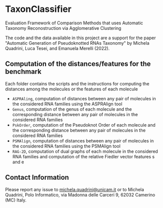 # TaxonClassifier
Evaluation Framework of Comparison Methods that uses Automatic Taxonomy Reconostruction via Agglomerative Clustering

The code and the data available in this project are a support for the paper "Automatic Generation of Pseudoknotted RNAs Taxonomy" by Michela Quadrini, Luca Tesei, and Emanuela Merelli (2022).


## Computation of the distances/features for the benchmark

Each folder contains the scripts and the instructions for computing the distances among the molecules or the features  of each molecule

- `ASPRAling`, computation of distances between any pair of molecules in the considered RNA families using the ASPRAlign tool
- `Genus`, computation of the genus of each molecule and the corresponding distance between any pair of molecules in the considered RNA families
- `PskOrder`, computation of the Pseudoknot Order of each molecule and the corresponding distance between any pair of molecules in the considered RNA families
- `PSMAlign`, computation of distances between any pair of molecules in the considered RNA families using the PSMAlign tool
- `RAG-2D`, computation of dual graphs of each molecule in the considered RNA families and computation of the relative Fiedler vector features s and e 


## Contact Information

Please report any issue to <michela.quadrini@unicam.it> or to Michela Quadrini, Polo Informatico, via Madonna delle Carceri 9, 62032 Camerino (MC) Italy.
